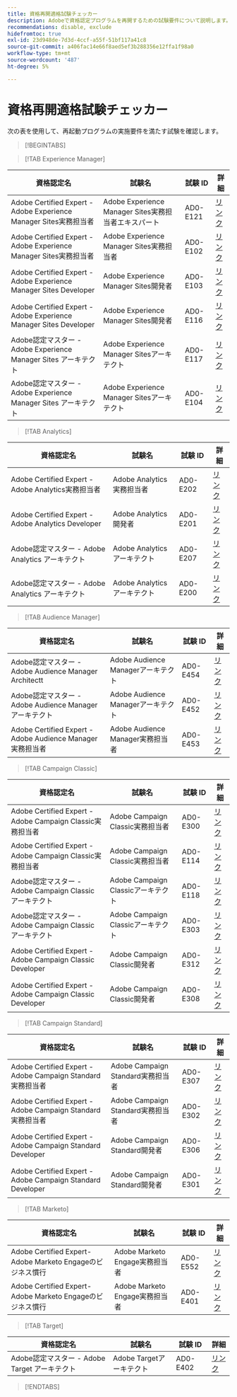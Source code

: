 ```yaml
---
title: 資格再開適格試験チェッカー
description: Adobeで資格認定プログラムを再開するための試験要件について説明します。
recommendations: disable, exclude
hidefromtoc: true
exl-id: 23d948de-7d3d-4ccf-a55f-51bf117a41c8
source-git-commit: a406fac14e66f8aed5ef3b288356e12ffa1f98a0
workflow-type: tm+mt
source-wordcount: '487'
ht-degree: 5%

---
```


# 資格再開適格試験チェッカー

次の表を使用して、再起動プログラムの実施要件を満たす試験を確認します。

>[!BEGINTABS]

>[!TAB Experience Manager]

| 資格認定名 | 試験名 | 試験 ID | 詳細 |
| --- | --- | --- | --- |
| Adobe Certified Expert - Adobe Experience Manager Sites実務担当者 | Adobe Experience Manager Sites実務担当者エキスパート | AD0-E121 | [ リンク ](https://experienceleague.adobe.com/docs/certification/certification/restart-program.html) |
| Adobe Certified Expert - Adobe Experience Manager Sites実務担当者 | Adobe Experience Manager Sites実務担当者 | AD0-E102 | [ リンク ](https://experienceleague.adobe.com/docs/certification/certification/restart-program.html) |
| Adobe Certified Expert - Adobe Experience Manager Sites Developer | Adobe Experience Manager Sites開発者 | AD0-E103 | [ リンク ](https://experienceleague.adobe.com/docs/certification/certification/restart-program.html) |
| Adobe Certified Expert - Adobe Experience Manager Sites Developer | Adobe Experience Manager Sites開発者 | AD0-E116 | [ リンク ](https://experienceleague.adobe.com/docs/certification/certification/restart-program.html) |
| Adobe認定マスター - Adobe Experience Manager Sites アーキテクト | Adobe Experience Manager Sitesアーキテクト | AD0-E117 | [ リンク ](https://experienceleague.adobe.com/docs/certification/certification/restart-program.html) |
| Adobe認定マスター - Adobe Experience Manager Sites アーキテクト | Adobe Experience Manager Sitesアーキテクト | AD0-E104 | [ リンク ](https://experienceleague.adobe.com/docs/certification/certification/restart-program.html) |

>[!TAB Analytics]

| 資格認定名 | 試験名 | 試験 ID | 詳細 |
| --- | --- | --- | --- |
| Adobe Certified Expert - Adobe Analytics実務担当者 | Adobe Analytics実務担当者 | AD0-E202 | [ リンク ](https://experienceleague.adobe.com/docs/certification/certification/restart-program.html) |
| Adobe Certified Expert - Adobe Analytics Developer | Adobe Analytics開発者 | AD0-E201 | [ リンク ](https://experienceleague.adobe.com/docs/certification/certification/restart-program.html) |
| Adobe認定マスター - Adobe Analytics アーキテクト | Adobe Analyticsアーキテクト | AD0-E207 | [ リンク ](https://experienceleague.adobe.com/docs/certification/certification/restart-program.html) |
| Adobe認定マスター - Adobe Analytics アーキテクト | Adobe Analyticsアーキテクト | AD0-E200 | [ リンク ](https://experienceleague.adobe.com/docs/certification/certification/restart-program.html) |

>[!TAB Audience Manager]

| 資格認定名 | 試験名 | 試験 ID | 詳細 |
| --- | --- | --- | --- |
| Adobe認定マスター - Adobe Audience Manager Architectt | Adobe Audience Managerアーキテクト | AD0-E454 | [ リンク ](https://experienceleague.adobe.com/docs/certification/certification/restart-program.html) |
| Adobe認定マスター - Adobe Audience Manager アーキテクト | Adobe Audience Managerアーキテクト | AD0-E452 | [ リンク ](https://experienceleague.adobe.com/docs/certification/certification/restart-program.html) |
| Adobe Certified Expert - Adobe Audience Manager実務担当者 | Adobe Audience Manager実務担当者 | AD0-E453 | [ リンク ](https://experienceleague.adobe.com/docs/certification/certification/restart-program.html) |

>[!TAB Campaign Classic]

| 資格認定名 | 試験名 | 試験 ID | 詳細 |
| --- | --- | --- | --- |
| Adobe Certified Expert - Adobe Campaign Classic実務担当者 | Adobe Campaign Classic実務担当者 | AD0-E300 | [ リンク ](https://experienceleague.adobe.com/docs/certification/certification/restart-program.html) |
| Adobe Certified Expert - Adobe Campaign Classic実務担当者 | Adobe Campaign Classic実務担当者 | AD0-E114 | [ リンク ](https://experienceleague.adobe.com/docs/certification/certification/restart-program.html) |
| Adobe認定マスター - Adobe Campaign Classic アーキテクト | Adobe Campaign Classicアーキテクト | AD0-E118 | [ リンク ](https://experienceleague.adobe.com/docs/certification/certification/restart-program.html) |
| Adobe認定マスター - Adobe Campaign Classic アーキテクト | Adobe Campaign Classicアーキテクト | AD0-E303 | [ リンク ](https://experienceleague.adobe.com/docs/certification/certification/restart-program.html) |
| Adobe Certified Expert - Adobe Campaign Classic Developer | Adobe Campaign Classic開発者 | AD0-E312 | [ リンク ](https://experienceleague.adobe.com/docs/certification/certification/restart-program.html) |
| Adobe Certified Expert - Adobe Campaign Classic Developer | Adobe Campaign Classic開発者 | AD0-E308 | [ リンク ](https://experienceleague.adobe.com/docs/certification/certification/restart-program.html) |

>[!TAB Campaign Standard]

| 資格認定名 | 試験名 | 試験 ID | 詳細 |
| --- | --- | --- | --- |
| Adobe Certified Expert - Adobe Campaign Standard実務担当者 | Adobe Campaign Standard実務担当者 | AD0-E307 | [ リンク ](https://experienceleague.adobe.com/docs/certification/certification/restart-program.html) |
| Adobe Certified Expert - Adobe Campaign Standard実務担当者 | Adobe Campaign Standard実務担当者 | AD0-E302 | [ リンク ](https://experienceleague.adobe.com/docs/certification/certification/restart-program.html) |
| Adobe Certified Expert - Adobe Campaign Standard Developer | Adobe Campaign Standard開発者 | AD0-E306 | [ リンク ](https://experienceleague.adobe.com/docs/certification/certification/restart-program.html) |
| Adobe Certified Expert - Adobe Campaign Standard Developer | Adobe Campaign Standard開発者 | AD0-E301 | [ リンク ](https://experienceleague.adobe.com/docs/certification/certification/restart-program.html) |

>[!TAB Marketo]

| 資格認定名 | 試験名 | 試験 ID | 詳細 |
| --- | --- | --- | --- |
| Adobe Certified Expert- Adobe Marketo Engageのビジネス慣行 | Adobe Marketo Engage実務担当者 | AD0-E552 | [ リンク ](https://experienceleague.adobe.com/docs/certification/certification/restart-program.html) |
| Adobe Certified Expert- Adobe Marketo Engageのビジネス慣行 | Adobe Marketo Engage実務担当者 | AD0-E401 | [ リンク ](https://experienceleague.adobe.com/docs/certification/certification/restart-program.html) |

>[!TAB Target]

| 資格認定名 | 試験名 | 試験 ID | 詳細 |
| --- | --- | --- | --- |
| Adobe認定マスター - Adobe Target アーキテクト | Adobe Targetアーキテクト | AD0-E402 | [ リンク ](https://experienceleague.adobe.com/docs/certification/certification/restart-program.html) |

>[!ENDTABS]
